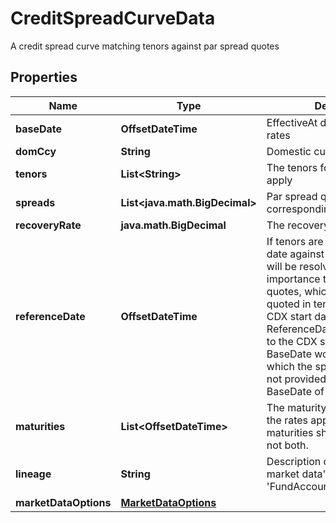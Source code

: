 

# CreditSpreadCurveData

A credit spread curve matching tenors against par spread quotes

## Properties

Name | Type | Description | Notes
------------ | ------------- | ------------- | -------------
**baseDate** | **OffsetDateTime** | EffectiveAt date of the quoted rates | 
**domCcy** | **String** | Domestic currency of the curve | 
**tenors** | **List&lt;String&gt;** | The tenors for which the rates apply | 
**spreads** | **List&lt;java.math.BigDecimal&gt;** | Par spread quotes corresponding to the tenors. | 
**recoveryRate** | **java.math.BigDecimal** | The recovery rate in default. | 
**referenceDate** | **OffsetDateTime** | If tenors are provided, this is the date against which the tenors will be resolved.  This is of importance to CDX spread quotes, which are usually quoted in tenors relative to the CDX start date.  In this case, the ReferenceDate would be equal to the CDX start date, and the BaseDate would be the date for which the spreads are valid.  If not provided, this defaults to the BaseDate of the curve. |  [optional]
**maturities** | **List&lt;OffsetDateTime&gt;** | The maturity dates for which the rates apply.  Either tenors or maturities should be provided, not both. |  [optional]
**lineage** | **String** | Description of the complex market data&#39;s lineage e.g. &#39;FundAccountant_GreenQuality&#39;. |  [optional]
**marketDataOptions** | [**MarketDataOptions**](MarketDataOptions.md) |  |  [optional]



